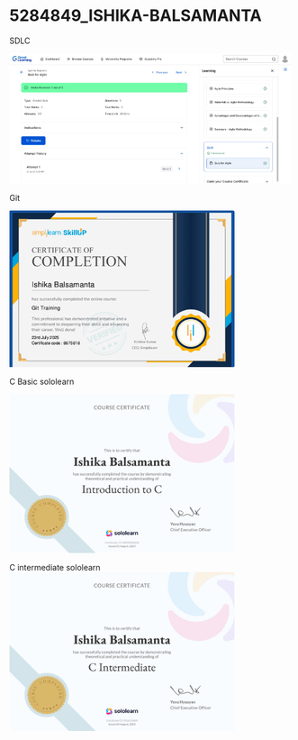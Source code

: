 # 5284849\_ISHIKA-BALSAMANTA

SDLC


<img src="https://raw.githubusercontent.com/003ISHIKA/5284849_ISHIKA-BALSAMANTA/main/SDLC/GreatLearning_Agile-for-Beginners.png" width="500" alt="Agile Certificate">


Git 


<img src="https://raw.githubusercontent.com/003ISHIKA/5284849_ISHIKA-BALSAMANTA/main/Git/simplilearngit.png" width="400" alt="Git Certificate">


C Basic sololearn

<img src="https://raw.githubusercontent.com/003ISHIKA/5284849_ISHIKA-BALSAMANTA/main/C/Cbasic.png" alt="C Basic Certificate" width="400">

C intermediate sololearn
<img src="https://raw.githubusercontent.com/003ISHIKA/5284849_ISHIKA-BALSAMANTA/main/C/Cintermediate.jpg" alt="C Intermediate Certificate" width="400">











